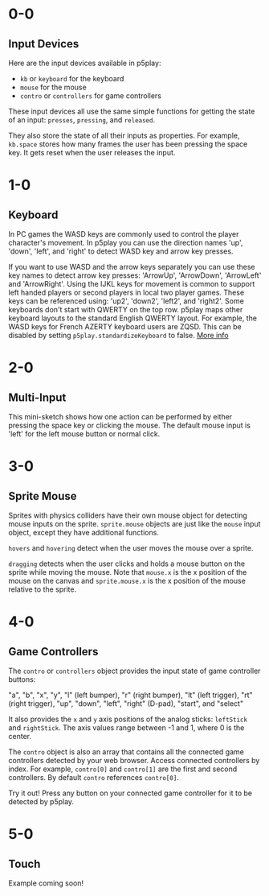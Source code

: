 # 0-0

## Input Devices

Here are the input devices available in p5play:

- `kb` or `keyboard` for the keyboard
- `mouse` for the mouse
- `contro` or `controllers` for game controllers

These input devices all use the same simple functions for getting the state of an input: `presses`, `pressing`, and `released`.

They also store the state of all their inputs as properties. For example, `kb.space` stores how many frames the user has been pressing the space key. It gets reset when the user releases the input.

# 1-0

## Keyboard

In PC games the WASD keys are commonly used to control the player character's movement. In p5play you can use the direction names 'up', 'down', 'left', and 'right' to detect WASD key and arrow key presses.

If you want to use WASD and the arrow keys separately you can use these key names to detect arrow key presses: 'ArrowUp', 'ArrowDown', 'ArrowLeft' and 'ArrowRight'.
Using the IJKL keys for movement is common to support left handed players or second players in local two player games. These keys can be referenced using: 'up2', 'down2', 'left2', and 'right2'.
Some keyboards don't start with QWERTY on the top row. p5play maps other keyboard layouts to the standard English QWERTY layout. For example, the WASD keys for French AZERTY keyboard users are ZQSD. This can be disabled by setting `p5play.standardizeKeyboard` to false. [More info](https://developer.mozilla.org/en-US/docs/Web/API/KeyboardEvent/code)

# 2-0

## Multi-Input

This mini-sketch shows how one action can be performed by either pressing the space key or clicking the mouse. The default mouse input is 'left' for the left mouse button or normal click.

# 3-0

## Sprite Mouse

Sprites with physics colliders have their own mouse object for detecting mouse inputs on the sprite.
`sprite.mouse` objects are just like the `mouse` input object, except they have additional functions.

`hovers` and `hovering` detect when the user moves the mouse over a sprite.

`dragging` detects when the user clicks and holds a mouse button on the sprite while moving the mouse.
Note that `mouse.x` is the x position of the mouse on the canvas and `sprite.mouse.x` is the x position of the mouse relative to the sprite.

# 4-0

## Game Controllers

The `contro` or `controllers` object provides the input state of game controller buttons:

"a", "b", "x", "y", "l" (left bumper), "r" (right bumper), "lt" (left trigger), "rt" (right trigger), "up", "down", "left", "right" (D-pad), "start", and "select"

It also provides the `x` and `y` axis positions of the analog sticks: `leftStick` and `rightStick`. The axis values range between -1 and 1, where 0 is the center.

The `contro` object is also an array that contains all the connected game controllers detected by your web browser. Access connected controllers by index. For example, `contro[0]` and `contro[1]` are the first and second controllers. By default `contro` references `contro[0]`.

Try it out! Press any button on your connected game controller for it to be detected by p5play.

# 5-0

## Touch

Example coming soon!
